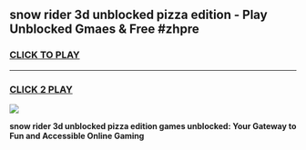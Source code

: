 
## snow rider 3d unblocked pizza edition - Play Unblocked Gmaes & Free #zhpre
<h3>
<a href="https://news.freeplayer.one?title=snow_rider_3d_unblocked_pizza_edition&ref=26F">CLICK TO PLAY</a></h3>
<hr>

<h3>
<a href="https://news.freeplayer.one?title=snow_rider_3d_unblocked_pizza_edition&ref=26F">CLICK 2 PLAY</a>
  
</h3>

<a href="https://news.freeplayer.one?title=snow_rider_3d_unblocked_pizza_edition&ref=26F/"><img src="https://clearcache.store/games.png"></a>


**snow rider 3d unblocked pizza edition games unblocked: Your Gateway to Fun and Accessible Online Gaming**
